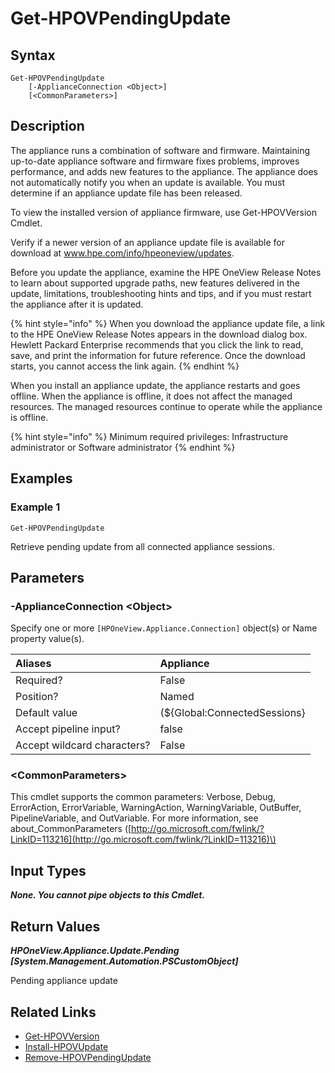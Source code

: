 ﻿---
description: Verify pending appliance update has been staged.
---

# Get-HPOVPendingUpdate

## Syntax

```text
Get-HPOVPendingUpdate
    [-ApplianceConnection <Object>]
    [<CommonParameters>]
```

## Description

The appliance runs a combination of software and firmware. Maintaining up-to-date appliance software and firmware fixes problems, improves performance, and adds new features to the appliance. The appliance does not automatically notify you when an update is available. You must determine if an appliance update file has been released.

To view the installed version of appliance firmware, use Get-HPOVVersion Cmdlet.

Verify if a newer version of an appliance update file is available for download at www.hpe.com/info/hpeoneview/updates.

Before you update the appliance, examine the HPE OneView Release Notes to learn about supported upgrade paths, new features delivered in the update, limitations, troubleshooting hints and tips, and if you must restart the appliance after it is updated.

{% hint style="info" %}
When you download the appliance update file, a link to the HPE OneView Release Notes appears in the download dialog box. Hewlett Packard Enterprise recommends that you click the link to read, save, and print the information for future reference. Once the download starts, you cannot access the link again.
{% endhint %}


When you install an appliance update, the appliance restarts and goes offline. When the appliance is offline, it does not affect the managed resources. The managed resources continue to operate while the appliance is offline.

{% hint style="info" %}
Minimum required privileges: Infrastructure administrator or Software administrator
{% endhint %}

## Examples

###  Example 1 

```text
Get-HPOVPendingUpdate
```

Retrieve pending update from all connected appliance sessions.

## Parameters

### -ApplianceConnection &lt;Object&gt;

Specify one or more `[HPOneView.Appliance.Connection]` object(s) or Name property value(s).

| Aliases | Appliance |
| :--- | :--- |
| Required? | False |
| Position? | Named |
| Default value | (${Global:ConnectedSessions} | ? Default) |
| Accept pipeline input? | false |
| Accept wildcard characters? | False |

### &lt;CommonParameters&gt;

This cmdlet supports the common parameters: Verbose, Debug, ErrorAction, ErrorVariable, WarningAction, WarningVariable, OutBuffer, PipelineVariable, and OutVariable. For more information, see about\_CommonParameters \([http://go.microsoft.com/fwlink/?LinkID=113216](http://go.microsoft.com/fwlink/?LinkID=113216)\)

## Input Types

_**None.  You cannot pipe objects to this Cmdlet.**_

## Return Values

_**HPOneView.Appliance.Update.Pending [System.Management.Automation.PSCustomObject]**_

Pending appliance update

## Related Links

* [Get-HPOVVersion](../library/get-hpovversion.md)
* [Install-HPOVUpdate](install-hpovupdate.md)
* [Remove-HPOVPendingUpdate](remove-hpovpendingupdate.md)

